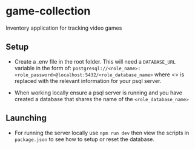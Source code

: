 # game-collection
Inventory application for tracking video games

## Setup
- Create a .env file in the root folder. This will need a `DATABASE_URL` variable in the form of: `postgresql://<role_name>:<role_password>@localhost:5432/<role_database_name>`
where <> is replaced with the relevant information for your psql server.

- When working locally ensure a psql server is running and you have created a database that shares the name of the `<role_database_name>`

## Launching
- For running the server locally use `npm run dev` then view the scripts in `package.json` to see how to setup or reset the database.